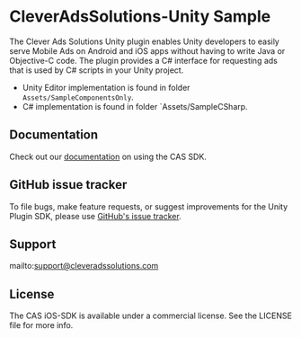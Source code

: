 # CleverAdsSolutions-Unity Sample
The Clever Ads Solutions Unity plugin enables Unity developers to easily serve Mobile Ads on Android and iOS apps without having to write Java or Objective-C code. The plugin provides a C# interface for requesting ads that is used by C# scripts in your Unity project.

- Unity Editor implementation is found in folder `Assets/SampleComponentsOnly`.  
- C# implementation is found in folder `Assets/SampleCSharp.

## Documentation
Check out our [documentation](https://github.com/cleveradssolutions/CAS-Unity/wiki) on using the CAS SDK.

## GitHub issue tracker
To file bugs, make feature requests, or suggest improvements for the Unity Plugin SDK, please use [GitHub's issue tracker](https://github.com/cleveradssolutions/CAS-Unity/issues).

## Support
mailto:support@cleveradssolutions.com  

## License
The CAS iOS-SDK is available under a commercial license. See the LICENSE file for more info.

